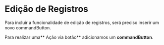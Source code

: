 # Edição de Registros

Para incluir a funcionalidade de edição de registros, será preciso inserir um novo commandButton.

Para realizar uma** Ação via botão** adicionamos um **commandButton**.

